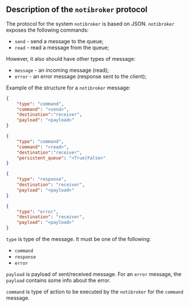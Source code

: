 ## Description of the `notibroker` protocol

The protocol for the system `notibroker` is based on JSON.
`notibroker` exposes the following commands:

- `send` - send a message to the queue;
- `read` - read a message from the queue;

However, it also should have other types of message:

- `message` - an incoming message (read);
- `error` - an error message (response sent to the client);

Example of the structure for a `notibroker` message:

```json
{
    "type": "command",
    "command": "<send>",
    "destination":"receiver",
    "payload": "<payload>"
}
```
```json
{
    "type": "command",
    "command": "<read>",
    "destination":"receiver",
    "persistent_queue": "<True|False>"
}
```
```json
{
    "type": "response",
    "destination": "receiver",
    "payload": "<payload>"
}
```
```json
{
    "type": "error",
    "destination": "receiver",
    "payload": "<payload>"
}
```

`type` is type of the message. It must be one of the following:
- `command`
- `response`
- `error`

`payload` is payload of sent/received message. For an `error` message, the `payload`
contains some info about the error.

`command` is type of action to be executed by the `notibroker` for the `command` message.
